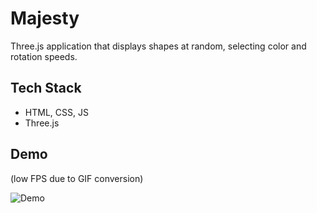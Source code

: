 # Majesty 

Three.js application that displays shapes at random, selecting color and rotation speeds.

## Tech Stack

- HTML, CSS, JS
- Three.js

## Demo

(low FPS due to GIF conversion)

![Demo](demo.gif)